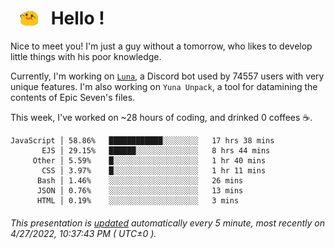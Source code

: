 <h1>   <img src="./spoink.gif" style="vertical-align:middle;" width="30px">   Hello ! </h1>

Nice to meet you! I'm just a guy without a tomorrow, who likes to develop little things with his poor knowledge.

Currently, I'm working on <a href='https://github.com/Asgarrrr/Luna'>`Luna`</a>, a Discord bot used by 74557 users with very unique features. I'm also working on `Yuna Unpack`, a tool for datamining the contents of Epic Seven's files.

This week, I've worked on ~28 hours of coding, and drinked 0 coffees ☕.

```
JavaScript │ 58.86%   ████████████░░░░░░░░   17 hrs 38 mins
       EJS │ 29.15%   ██████░░░░░░░░░░░░░░   8 hrs 44 mins
     Other │ 5.59%    █░░░░░░░░░░░░░░░░░░░   1 hr 40 mins
       CSS │ 3.97%    █░░░░░░░░░░░░░░░░░░░   1 hr 11 mins
      Bash │ 1.46%    ░░░░░░░░░░░░░░░░░░░░   26 mins
      JSON │ 0.76%    ░░░░░░░░░░░░░░░░░░░░   13 mins
      HTML │ 0.19%    ░░░░░░░░░░░░░░░░░░░░   3 mins
```

###### This presentation is [updated](https://github.com/Asgarrrr) automatically every 5 minute, most recently on 4/27/2022, 10:37:43 PM ( UTC±0 ).